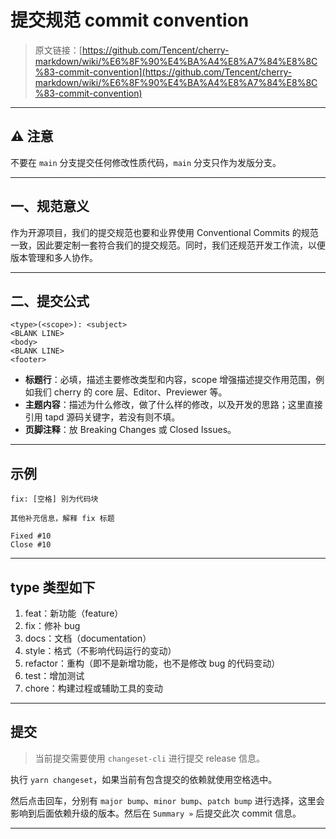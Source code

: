 # 提交规范 commit convention

> 原文链接：[https://github.com/Tencent/cherry-markdown/wiki/%E6%8F%90%E4%BA%A4%E8%A7%84%E8%8C%83-commit-convention](https://github.com/Tencent/cherry-markdown/wiki/%E6%8F%90%E4%BA%A4%E8%A7%84%E8%8C%83-commit-convention)

---

## ⚠️ 注意

不要在 `main` 分支提交任何修改性质代码，`main` 分支只作为发版分支。

---

## 一、规范意义

作为开源项目，我们的提交规范也要和业界使用 Conventional Commits 的规范一致，因此要定制一套符合我们的提交规范。同时，我们还规范开发工作流，以便版本管理和多人协作。

---

## 二、提交公式

```
<type>(<scope>): <subject>
<BLANK LINE>
<body>
<BLANK LINE>
<footer>
```

- **标题行**：必填，描述主要修改类型和内容，scope 增强描述提交作用范围，例如我们 cherry 的 core 层、Editor、Previewer 等。
- **主题内容**：描述为什么修改，做了什么样的修改，以及开发的思路；这里直接引用 tapd 源码关键字，若没有则不填。
- **页脚注释**：放 Breaking Changes 或 Closed Issues。

---

## 示例

```
fix: [空格] 别为代码块

其他补充信息，解释 fix 标题

Fixed #10 
Close #10
```

---

## type 类型如下

1. feat：新功能（feature）
2. fix：修补 bug
3. docs：文档（documentation）
4. style：格式（不影响代码运行的变动）
5. refactor：重构（即不是新增功能，也不是修改 bug 的代码变动）
6. test：增加测试
7. chore：构建过程或辅助工具的变动

---

## 提交

> 当前提交需要使用 `changeset-cli` 进行提交 release 信息。

执行 `yarn changeset`，如果当前有包含提交的依赖就使用空格选中。

然后点击回车，分别有 `major bump`、`minor bump`、`patch bump` 进行选择，这里会影响到后面依赖升级的版本。然后在 `Summary »` 后提交此次 commit 信息。

---
